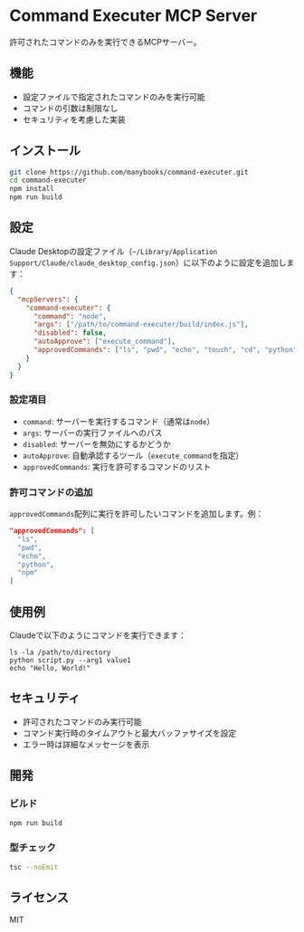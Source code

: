 # Command Executer MCP Server

許可されたコマンドのみを実行できるMCPサーバー。

## 機能

- 設定ファイルで指定されたコマンドのみを実行可能
- コマンドの引数は制限なし
- セキュリティを考慮した実装

## インストール

```bash
git clone https://github.com/manybooks/command-executer.git
cd command-executer
npm install
npm run build
```

## 設定

Claude Desktopの設定ファイル（`~/Library/Application Support/Claude/claude_desktop_config.json`）に以下のように設定を追加します：

```json
{
  "mcpServers": {
    "command-executer": {
      "command": "node",
      "args": ["/path/to/command-executer/build/index.js"],
      "disabled": false,
      "autoApprove": ["execute_command"],
      "approvedCommands": ["ls", "pwd", "echo", "touch", "cd", "python", "python3"]
    }
  }
}
```

### 設定項目

- `command`: サーバーを実行するコマンド（通常は`node`）
- `args`: サーバーの実行ファイルへのパス
- `disabled`: サーバーを無効にするかどうか
- `autoApprove`: 自動承認するツール（`execute_command`を指定）
- `approvedCommands`: 実行を許可するコマンドのリスト

### 許可コマンドの追加

`approvedCommands`配列に実行を許可したいコマンドを追加します。例：

```json
"approvedCommands": [
  "ls",
  "pwd",
  "echo",
  "python",
  "npm"
]
```

## 使用例

Claudeで以下のようにコマンドを実行できます：

```
ls -la /path/to/directory
python script.py --arg1 value1
echo "Hello, World!"
```

## セキュリティ

- 許可されたコマンドのみ実行可能
- コマンド実行時のタイムアウトと最大バッファサイズを設定
- エラー時は詳細なメッセージを表示

## 開発

### ビルド

```bash
npm run build
```

### 型チェック

```bash
tsc --noEmit
```

## ライセンス

MIT
